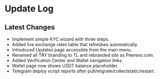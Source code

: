 # Update Log

## Latest Changes
- Implement simple KYC wizard with three steps.
- Added live exchange rates table that refreshes automatically.
- Introduced Updates page accessible from the main menu.
- Renamed all TRY branding to TL and rebranded site as Peerexo.com.
- Added Verification Center and Wallet navigation links.
- Wallet page now shows USDT balance placeholder.
- Telegram deploy script reports after pull/migrate/collectstatic/restart.

